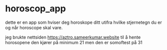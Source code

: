 # horoscop_app

dette er en app som hviser deg horoskope ditt utifra hvilke stjernetegn du er og når horoscope skal vare.

jeg brukte nettsiden https://aztro.sameerkumar.website til å hente horosopene 
den kjører på minimum 21 men den er somoftest på 31
